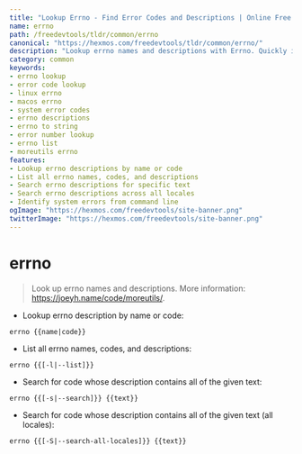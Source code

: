 ```yaml
---
title: "Lookup Errno - Find Error Codes and Descriptions | Online Free DevTools by Hexmos"
name: errno
path: /freedevtools/tldr/common/errno
canonical: "https://hexmos.com/freedevtools/tldr/common/errno/"
description: "Lookup errno names and descriptions with Errno. Quickly identify error codes and their meanings on Linux/macOS systems. Free online tool, no registration required."
category: common
keywords:
- errno lookup
- error code lookup
- linux errno
- macos errno
- system error codes
- errno descriptions
- errno to string
- error number lookup
- errno list
- moreutils errno
features:
- Lookup errno descriptions by name or code
- List all errno names, codes, and descriptions
- Search errno descriptions for specific text
- Search errno descriptions across all locales
- Identify system errors from command line
ogImage: "https://hexmos.com/freedevtools/site-banner.png"
twitterImage: "https://hexmos.com/freedevtools/site-banner.png"
---
```


# errno

> Look up errno names and descriptions.
> More information: <https://joeyh.name/code/moreutils/>.

- Lookup errno description by name or code:

`errno {{name|code}}`

- List all errno names, codes, and descriptions:

`errno {{[-l|--list]}}`

- Search for code whose description contains all of the given text:

`errno {{[-s|--search]}} {{text}}`

- Search for code whose description contains all of the given text (all locales):

`errno {{[-S|--search-all-locales]}} {{text}}`

